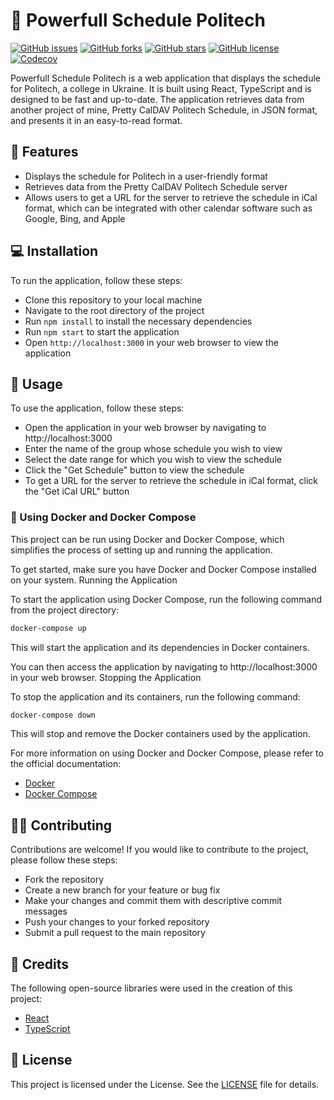 # 💪 Powerfull Schedule Politech

[![GitHub issues](https://img.shields.io/github/issues/michael2to3/powerfull-schedule-politech)](https://github.com/michael2to3/powerfull-schedule-politech/issues)
[![GitHub forks](https://img.shields.io/github/forks/michael2to3/powerfull-schedule-politech)](https://github.com/michael2to3/powerfull-schedule-politech/network)
[![GitHub stars](https://img.shields.io/github/stars/michael2to3/powerfull-schedule-politech)](https://github.com/michael2to3/powerfull-schedule-politech/stargazers)
[![GitHub license](https://img.shields.io/github/license/michael2to3/powerfull-schedule-politech)](https://github.com/michael2to3/powerfull-schedule-politech/blob/main/LICENSE)
[![Codecov](https://img.shields.io/codecov/c/github/michael2to3/powerfull-schedule-politech)](https://codecov.io/gh/michael2to3/powerfull-schedule-politech)

Powerfull Schedule Politech is a web application that displays the schedule for Politech, a college in Ukraine. It is built using React, TypeScript and is designed to be fast and up-to-date. The application retrieves data from another project of mine, Pretty CalDAV Politech Schedule, in JSON format, and presents it in an easy-to-read format.
## 🚀 Features

- Displays the schedule for Politech in a user-friendly format
- Retrieves data from the Pretty CalDAV Politech Schedule server
- Allows users to get a URL for the server to retrieve the schedule in iCal format, which can be integrated with other calendar software such as Google, Bing, and Apple

## 💻 Installation

To run the application, follow these steps:

- Clone this repository to your local machine
- Navigate to the root directory of the project
- Run `npm install` to install the necessary dependencies
- Run `npm start` to start the application
- Open `http://localhost:3000` in your web browser to view the application

## 🔧 Usage

To use the application, follow these steps:

- Open the application in your web browser by navigating to http://localhost:3000
- Enter the name of the group whose schedule you wish to view
- Select the date range for which you wish to view the schedule
- Click the "Get Schedule" button to view the schedule
- To get a URL for the server to retrieve the schedule in iCal format, click the "Get iCal URL" button

### 🐳 Using Docker and Docker Compose

This project can be run using Docker and Docker Compose, which simplifies the process of setting up and running the application.

To get started, make sure you have Docker and Docker Compose installed on your system.
Running the Application

To start the application using Docker Compose, run the following command from the project directory:
```bash
docker-compose up
```

This will start the application and its dependencies in Docker containers.

You can then access the application by navigating to http://localhost:3000 in your web browser.
Stopping the Application

To stop the application and its containers, run the following command:
```bash
docker-compose down
```

This will stop and remove the Docker containers used by the application.

For more information on using Docker and Docker Compose, please refer to the official documentation:
- [Docker](https://docs.docker.com/engine/reference/commandline/dockerd/)
- [Docker Compose](https://docs.docker.com/compose/compose-file/)

## 👨‍💻 Contributing

Contributions are welcome! If you would like to contribute to the project, please follow these steps:

- Fork the repository
- Create a new branch for your feature or bug fix
- Make your changes and commit them with descriptive commit messages
- Push your changes to your forked repository
- Submit a pull request to the main repository

## 🙏 Credits

The following open-source libraries were used in the creation of this project:

- [React](https://reactjs.org/)
- [TypeScript](https://www.typescriptlang.org/)

## 📝 License

This project is licensed under the License. See the [LICENSE](https://github.com/michael2to3/powerfull-schedule-politech/blob/main/LICENSE) file for details.
